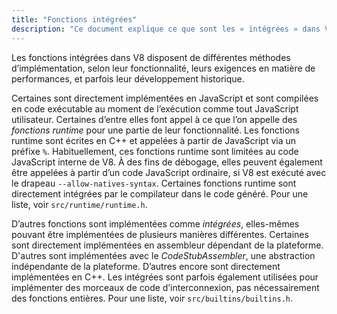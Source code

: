 ```yaml
---
title: "Fonctions intégrées"
description: "Ce document explique ce que sont les « intégrées » dans V8."
---
```

Les fonctions intégrées dans V8 disposent de différentes méthodes d’implémentation, selon leur fonctionnalité, leurs exigences en matière de performances, et parfois leur développement historique.

Certaines sont directement implémentées en JavaScript et sont compilées en code exécutable au moment de l’exécution comme tout JavaScript utilisateur. Certaines d’entre elles font appel à ce que l’on appelle des _fonctions runtime_ pour une partie de leur fonctionnalité. Les fonctions runtime sont écrites en C++ et appelées à partir de JavaScript via un préfixe `%`. Habituellement, ces fonctions runtime sont limitées au code JavaScript interne de V8. À des fins de débogage, elles peuvent également être appelées à partir d’un code JavaScript ordinaire, si V8 est exécuté avec le drapeau `--allow-natives-syntax`. Certaines fonctions runtime sont directement intégrées par le compilateur dans le code généré. Pour une liste, voir `src/runtime/runtime.h`.

D’autres fonctions sont implémentées comme _intégrées_, elles-mêmes pouvant être implémentées de plusieurs manières différentes. Certaines sont directement implémentées en assembleur dépendant de la plateforme. D'autres sont implémentées avec le _CodeStubAssembler_, une abstraction indépendante de la plateforme. D’autres encore sont directement implémentées en C++. Les intégrées sont parfois également utilisées pour implémenter des morceaux de code d’interconnexion, pas nécessairement des fonctions entières. Pour une liste, voir `src/builtins/builtins.h`.

